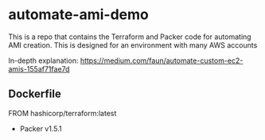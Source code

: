 # automate-ami-demo
This is a repo that contains the Terraform and Packer code for automating AMI creation.
This is designed for an environment with many AWS accounts

In-depth explanation: https://medium.com/faun/automate-custom-ec2-amis-155af71fae7d

## Dockerfile
FROM hashicorp/terraform:latest
* Packer v1.5.1
